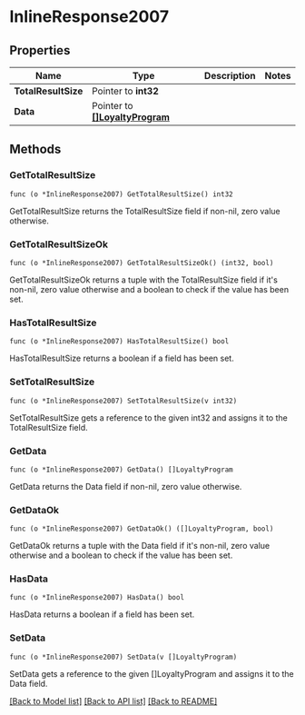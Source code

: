 # InlineResponse2007

## Properties

Name | Type | Description | Notes
------------ | ------------- | ------------- | -------------
**TotalResultSize** | Pointer to **int32** |  | 
**Data** | Pointer to [**[]LoyaltyProgram**](LoyaltyProgram.md) |  | 

## Methods

### GetTotalResultSize

`func (o *InlineResponse2007) GetTotalResultSize() int32`

GetTotalResultSize returns the TotalResultSize field if non-nil, zero value otherwise.

### GetTotalResultSizeOk

`func (o *InlineResponse2007) GetTotalResultSizeOk() (int32, bool)`

GetTotalResultSizeOk returns a tuple with the TotalResultSize field if it's non-nil, zero value otherwise
and a boolean to check if the value has been set.

### HasTotalResultSize

`func (o *InlineResponse2007) HasTotalResultSize() bool`

HasTotalResultSize returns a boolean if a field has been set.

### SetTotalResultSize

`func (o *InlineResponse2007) SetTotalResultSize(v int32)`

SetTotalResultSize gets a reference to the given int32 and assigns it to the TotalResultSize field.

### GetData

`func (o *InlineResponse2007) GetData() []LoyaltyProgram`

GetData returns the Data field if non-nil, zero value otherwise.

### GetDataOk

`func (o *InlineResponse2007) GetDataOk() ([]LoyaltyProgram, bool)`

GetDataOk returns a tuple with the Data field if it's non-nil, zero value otherwise
and a boolean to check if the value has been set.

### HasData

`func (o *InlineResponse2007) HasData() bool`

HasData returns a boolean if a field has been set.

### SetData

`func (o *InlineResponse2007) SetData(v []LoyaltyProgram)`

SetData gets a reference to the given []LoyaltyProgram and assigns it to the Data field.


[[Back to Model list]](../README.md#documentation-for-models) [[Back to API list]](../README.md#documentation-for-api-endpoints) [[Back to README]](../README.md)


